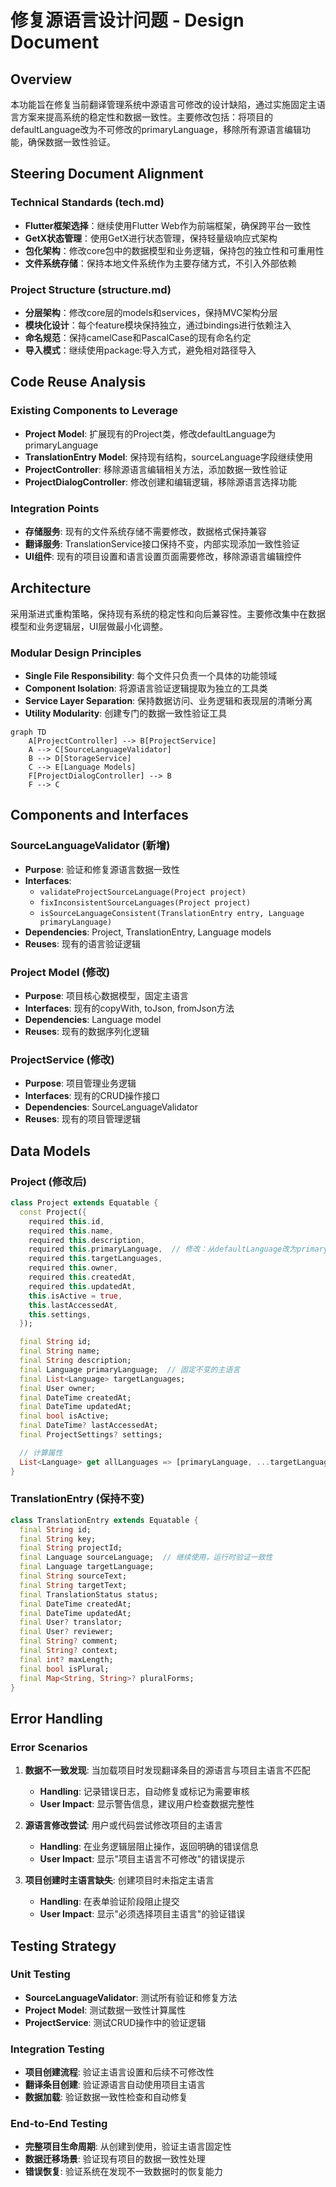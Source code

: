 # 修复源语言设计问题 - Design Document

## Overview

本功能旨在修复当前翻译管理系统中源语言可修改的设计缺陷，通过实施固定主语言方案来提高系统的稳定性和数据一致性。主要修改包括：将项目的defaultLanguage改为不可修改的primaryLanguage，移除所有源语言编辑功能，确保数据一致性验证。

## Steering Document Alignment

### Technical Standards (tech.md)
- **Flutter框架选择**：继续使用Flutter Web作为前端框架，确保跨平台一致性
- **GetX状态管理**：使用GetX进行状态管理，保持轻量级响应式架构
- **包化架构**：修改core包中的数据模型和业务逻辑，保持包的独立性和可重用性
- **文件系统存储**：保持本地文件系统作为主要存储方式，不引入外部依赖

### Project Structure (structure.md)
- **分层架构**：修改core层的models和services，保持MVC架构分层
- **模块化设计**：每个feature模块保持独立，通过bindings进行依赖注入
- **命名规范**：保持camelCase和PascalCase的现有命名约定
- **导入模式**：继续使用package:导入方式，避免相对路径导入

## Code Reuse Analysis

### Existing Components to Leverage
- **Project Model**: 扩展现有的Project类，修改defaultLanguage为primaryLanguage
- **TranslationEntry Model**: 保持现有结构，sourceLanguage字段继续使用
- **ProjectController**: 移除源语言编辑相关方法，添加数据一致性验证
- **ProjectDialogController**: 修改创建和编辑逻辑，移除源语言选择功能

### Integration Points
- **存储服务**: 现有的文件系统存储不需要修改，数据格式保持兼容
- **翻译服务**: TranslationService接口保持不变，内部实现添加一致性验证
- **UI组件**: 现有的项目设置和语言设置页面需要修改，移除源语言编辑控件

## Architecture

采用渐进式重构策略，保持现有系统的稳定性和向后兼容性。主要修改集中在数据模型和业务逻辑层，UI层做最小化调整。

### Modular Design Principles
- **Single File Responsibility**: 每个文件只负责一个具体的功能领域
- **Component Isolation**: 将源语言验证逻辑提取为独立的工具类
- **Service Layer Separation**: 保持数据访问、业务逻辑和表现层的清晰分离
- **Utility Modularity**: 创建专门的数据一致性验证工具

```mermaid
graph TD
    A[ProjectController] --> B[ProjectService]
    A --> C[SourceLanguageValidator]
    B --> D[StorageService]
    C --> E[Language Models]
    F[ProjectDialogController] --> B
    F --> C
```

## Components and Interfaces

### SourceLanguageValidator (新增)
- **Purpose**: 验证和修复源语言数据一致性
- **Interfaces**: 
  - `validateProjectSourceLanguage(Project project)`
  - `fixInconsistentSourceLanguages(Project project)`
  - `isSourceLanguageConsistent(TranslationEntry entry, Language primaryLanguage)`
- **Dependencies**: Project, TranslationEntry, Language models
- **Reuses**: 现有的语言验证逻辑

### Project Model (修改)
- **Purpose**: 项目核心数据模型，固定主语言
- **Interfaces**: 现有的copyWith, toJson, fromJson方法
- **Dependencies**: Language model
- **Reuses**: 现有的数据序列化逻辑

### ProjectService (修改)
- **Purpose**: 项目管理业务逻辑
- **Interfaces**: 现有的CRUD操作接口
- **Dependencies**: SourceLanguageValidator
- **Reuses**: 现有的项目管理逻辑

## Data Models

### Project (修改后)
```dart
class Project extends Equatable {
  const Project({
    required this.id,
    required this.name,
    required this.description,
    required this.primaryLanguage,  // 修改：从defaultLanguage改为primaryLanguage
    required this.targetLanguages,
    required this.owner,
    required this.createdAt,
    required this.updatedAt,
    this.isActive = true,
    this.lastAccessedAt,
    this.settings,
  });

  final String id;
  final String name;
  final String description;
  final Language primaryLanguage;  // 固定不变的主语言
  final List<Language> targetLanguages;
  final User owner;
  final DateTime createdAt;
  final DateTime updatedAt;
  final bool isActive;
  final DateTime? lastAccessedAt;
  final ProjectSettings? settings;

  // 计算属性
  List<Language> get allLanguages => [primaryLanguage, ...targetLanguages];
}
```

### TranslationEntry (保持不变)
```dart
class TranslationEntry extends Equatable {
  final String id;
  final String key;
  final String projectId;
  final Language sourceLanguage;  // 继续使用，运行时验证一致性
  final Language targetLanguage;
  final String sourceText;
  final String targetText;
  final TranslationStatus status;
  final DateTime createdAt;
  final DateTime updatedAt;
  final User? translator;
  final User? reviewer;
  final String? comment;
  final String? context;
  final int? maxLength;
  final bool isPlural;
  final Map<String, String>? pluralForms;
}
```

## Error Handling

### Error Scenarios
1. **数据不一致发现**: 当加载项目时发现翻译条目的源语言与项目主语言不匹配
   - **Handling**: 记录错误日志，自动修复或标记为需要审核
   - **User Impact**: 显示警告信息，建议用户检查数据完整性

2. **源语言修改尝试**: 用户或代码尝试修改项目的主语言
   - **Handling**: 在业务逻辑层阻止操作，返回明确的错误信息
   - **User Impact**: 显示"项目主语言不可修改"的错误提示

3. **项目创建时主语言缺失**: 创建项目时未指定主语言
   - **Handling**: 在表单验证阶段阻止提交
   - **User Impact**: 显示"必须选择项目主语言"的验证错误

## Testing Strategy

### Unit Testing
- **SourceLanguageValidator**: 测试所有验证和修复方法
- **Project Model**: 测试数据一致性计算属性
- **ProjectService**: 测试CRUD操作中的验证逻辑

### Integration Testing
- **项目创建流程**: 验证主语言设置和后续不可修改性
- **翻译条目创建**: 验证源语言自动使用项目主语言
- **数据加载**: 验证数据一致性检查和自动修复

### End-to-End Testing
- **完整项目生命周期**: 从创建到使用，验证主语言固定性
- **数据迁移场景**: 验证现有项目的数据一致性处理
- **错误恢复**: 验证系统在发现不一致数据时的恢复能力